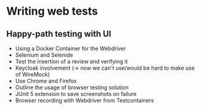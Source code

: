 # Writing web tests

## Happy-path testing with UI

- Using a Docker Container for the Webdriver
- Selenium and Selenide
- Test the insertion of a review and verifying it
- Keycloak involvement (-> now we can't use/would be hard to make use of WireMock)
- Use Chrome and Firefox
- Outline the usage of browser testing solution
- JUnit 5 extension to save screenshots on failure
- Browser recording with Webdriver from Testcontainers

